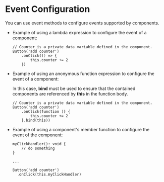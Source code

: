 # Event Configuration<a name="EN-US_TOPIC_0000001157388863"></a>

You can use event methods to configure events supported by components.

-   Example of using a lambda expression to configure the event of a component:

    ```
    // Counter is a private data variable defined in the component.
    Button('add counter')
        .onClick(() => {
            this.counter += 2
        })
    ```


-   Example of using an anonymous function expression to configure the event of a component:

    In this case,  **bind**  must be used to ensure that the contained components are referenced by  **this**  in the function body.

    ```
    // Counter is a private data variable defined in the component.
    Button('add counter')
        .onClick(function () {
            this.counter += 2
        }.bind(this))
    ```


-   Example of using a component's member function to configure the event of the component:

    ```
    myClickHandler(): void {
        // do something
    }
    
    ...
    
    Button('add counter')
      .onClick(this.myClickHandler)
    ```


